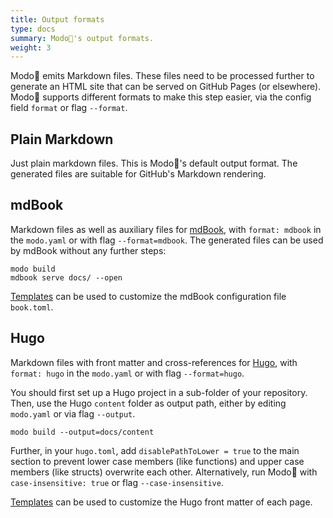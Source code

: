```yaml
---
title: Output formats
type: docs
summary: Modo🧯's output formats.
weight: 3
---
```


Modo🧯 emits Markdown files.
These files need to be processed further to generate an HTML site that can be served on GitHub Pages (or elsewhere).
Modo🧯 supports different formats to make this step easier, via the config field `format` or flag `--format`.

## Plain Markdown

Just plain markdown files.
This is Modo🧯's default output format.
The generated files are suitable for GitHub's Markdown rendering.

## mdBook

Markdown files as well as auxiliary files for [mdBook](https://github.com/rust-lang/mdBook),
with `format: mdbook` in the `modo.yaml` or with flag `--format=mdbook`.
The generated files can be used by mdBook without any further steps:

```{class="no-wrap"}
modo build
mdbook serve docs/ --open
```

[Templates](../templates) can be used to customize the mdBook configuration file `book.toml`.

## Hugo

Markdown files with front matter and cross-references for [Hugo](https://gohugo.io/),
with `format: hugo` in the `modo.yaml` or with flag `--format=hugo`.

You should first set up a Hugo project in a sub-folder of your repository.
Then, use the Hugo `content` folder as output path,
either by editing `modo.yaml` or via flag `--output`.

```{class="no-wrap"}
modo build --output=docs/content
```

Further, in your `hugo.toml`, add `disablePathToLower = true` to the main section
to prevent lower case members (like functions) and upper case members (like structs)
overwrite each other.
Alternatively, run Modo🧯 with `case-insensitive: true` or flag `--case-insensitive`.

[Templates](../templates) can be used to customize the Hugo front matter of each page.
